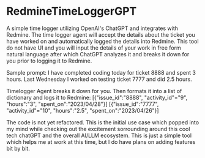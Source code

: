 # RedmineTimeLoggerGPT
A simple time logger utilizing OpenAI's ChatGPT and integrates with Redmine.
The time logger agent will accept the details about the ticket you have worked on
and automatically logged the details into Redmine.
This tool do not have UI and you will input the details of your work in free form natural language
after which ChatGPT analyzes it and breaks it down for you prior to logging it to Redmine.

Sample prompt:
I have completed coding today for ticket 8888 and spent 3 hours.
Last Wednesday I worked on testing ticket 7777 and did 2.5 hours.

Timelogger Agent breaks it down for you. Then formats it into a list of dictionary and logs it to Redmine:
[{"issue_id":"8888", "activity_id"="9", "hours":"3", "spent_on":"2023/04/28"}]
[{"issue_id":"7777", "activity_id"="10", "hours":"2.5", "spent_on":"2023/04/26"}]


The code is not yet refactored. 
This is the initial use case which popped into my mind while checking out the excitement sorrounding around this cool tech chatGPT and the overall AI/LLM ecosystem. 
This is just a simple tool which helps me at work at this time, but I do have plans on adding features bit by bit.
